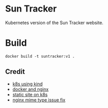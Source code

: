 # Sun Tracker

Kubernetes version of the Sun Tracker website.

# Build

```
docker build -t suntracker:v1 .
```

## Credit

- [k8s using kind](https://www.baeldung.com/ops/kubernetes-kind)
- [docker and nginx](https://www.dailysmarty.com/posts/steps-for-deploying-a-static-html-site-with-docker-and-nginx)
- [static site on k8s](https://technicallysound.in/how-to-setup-a-static-site-on-kubernetes/)
- [nginx mime type issue fix](https://github.com/storybookjs/storybook/issues/20157#issuecomment-1464901423)
